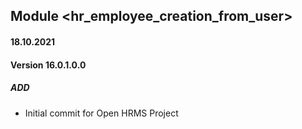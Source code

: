 ## Module <hr_employee_creation_from_user>

#### 18.10.2021
#### Version 16.0.1.0.0
##### ADD
- Initial commit for Open HRMS Project